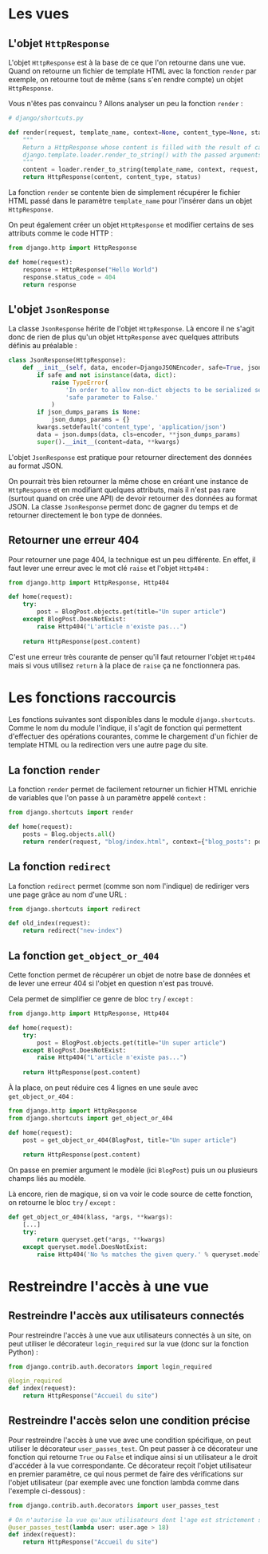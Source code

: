 # Les vues

## L'objet `HttpResponse`

L'objet `HttpResponse` est à la base de ce que l'on retourne dans une vue. Quand on retourne un fichier de template HTML avec la fonction `render` par exemple, on retourne tout de même (sans s'en rendre compte) un objet `HttpResponse`.

Vous n'êtes pas convaincu ? Allons analyser un peu la fonction `render` :
```python
# django/shortcuts.py

def render(request, template_name, context=None, content_type=None, status=None, using=None):
    """
    Return a HttpResponse whose content is filled with the result of calling
    django.template.loader.render_to_string() with the passed arguments.
    """
    content = loader.render_to_string(template_name, context, request, using=using)
    return HttpResponse(content, content_type, status)
```

La fonction `render` se contente bien de simplement récupérer le fichier HTML passé dans le paramètre `template_name` pour l'insérer dans un objet `HttpResponse`.

On peut également créer un objet `HttpResponse` et modifier certains de ses attributs comme le code HTTP :
```python
from django.http import HttpResponse

def home(request):
    response = HttpResponse("Hello World")
    response.status_code = 404
    return response    
```

## L'objet `JsonResponse`

La classe `JsonResponse` hérite de l'objet `HttpResponse`. Là encore il ne s'agit donc de rien de plus qu'un objet `HttpResponse` avec quelques attributs définis au préalable :

```python
class JsonResponse(HttpResponse):
    def __init__(self, data, encoder=DjangoJSONEncoder, safe=True, json_dumps_params=None, **kwargs):
        if safe and not isinstance(data, dict):
            raise TypeError(
                'In order to allow non-dict objects to be serialized set the '
                'safe parameter to False.'
            )
        if json_dumps_params is None:
            json_dumps_params = {}
        kwargs.setdefault('content_type', 'application/json')
        data = json.dumps(data, cls=encoder, **json_dumps_params)
        super().__init__(content=data, **kwargs)
```

L'objet `JsonResponse` est pratique pour retourner directement des données au format JSON.

On pourrait très bien retourner la même chose en créant une instance de `HttpResponse` et en modifiant quelques attributs, mais il n'est pas rare (surtout quand on crée une API) de devoir retourner des données au format JSON. La classe `JsonResponse` permet donc de gagner du temps et de retourner directement le bon type de données.

## Retourner une erreur 404

Pour retourner une page 404, la technique est un peu différente. En effet, il faut lever une erreur avec le mot clé `raise` et l'objet `Http404` :
```python
from django.http import HttpResponse, Http404

def home(request):
    try:
        post = BlogPost.objects.get(title="Un super article")
    except BlogPost.DoesNotExist:
        raise Http404("L'article n'existe pas...")
    
    return HttpResponse(post.content)
```

C'est une erreur très courante de penser qu'il faut retourner l'objet `Http404` mais si vous utilisez `return` à la place de `raise` ça ne fonctionnera pas.

# Les fonctions raccourcis

Les fonctions suivantes sont disponibles dans le module `django.shortcuts`. Comme le nom du module l'indique, il s'agit de fonction qui permettent d'effectuer des opérations courantes, comme le chargement d'un fichier de template HTML ou la redirection vers une autre page du site.

## La fonction `render`

La fonction `render` permet de facilement retourner un fichier HTML enrichie de variables que l'on passe à un paramètre appelé `context` :
```python
from django.shortcuts import render

def home(request):
    posts = Blog.objects.all()
    return render(request, "blog/index.html", context={"blog_posts": posts})
```

## La fonction `redirect`

La fonction `redirect` permet (comme son nom l'indique) de rediriger vers une page grâce au nom d'une URL :
```python
from django.shortcuts import redirect

def old_index(request):
    return redirect("new-index")
```

## La fonction `get_object_or_404`

Cette fonction permet de récupérer un objet de notre base de données et de lever une erreur 404 si l'objet en question n'est pas trouvé.

Cela permet de simplifier ce genre de bloc `try` / `except` :
```python
from django.http import HttpResponse, Http404

def home(request):
    try:
        post = BlogPost.objects.get(title="Un super article")
    except BlogPost.DoesNotExist:
        raise Http404("L'article n'existe pas...")
    
    return HttpResponse(post.content)
```

À la place, on peut réduire ces 4 lignes en une seule avec `get_object_or_404` :
```python
from django.http import HttpResponse
from django.shortcuts import get_object_or_404

def home(request):
    post = get_object_or_404(BlogPost, title="Un super article")
    
    return HttpResponse(post.content)
```

On passe en premier argument le modèle (ici `BlogPost`) puis un ou plusieurs champs liés au modèle.

Là encore, rien de magique, si on va voir le code source de cette fonction, on retourne le bloc `try` / `except` :
```python
def get_object_or_404(klass, *args, **kwargs):
    [...]
    try:
        return queryset.get(*args, **kwargs)
    except queryset.model.DoesNotExist:
        raise Http404('No %s matches the given query.' % queryset.model._meta.object_name)
```

# Restreindre l'accès à une vue

## Restreindre l'accès aux utilisateurs connectés

Pour restreindre l'accès à une vue aux utilisateurs connectés à un site, on peut utiliser le décorateur `login_required` sur la vue (donc sur la fonction Python) :
```python
from django.contrib.auth.decorators import login_required

@login_required
def index(request):
    return HttpResponse("Accueil du site")
```

## Restreindre l'accès selon une condition précise

Pour restreindre l'accès à une vue avec une condition spécifique, on peut utiliser le décorateur `user_passes_test`. On peut passer à ce décorateur une fonction qui retourne `True` ou `False` et indique ainsi si un utilisateur a le droit d'accéder à la vue correspondante. Ce décorateur reçoit l'objet utilisateur en premier paramètre, ce qui nous permet de faire des vérifications sur l'objet utilisateur (par exemple avec une fonction lambda comme dans l'exemple ci-dessous) :
```python
from django.contrib.auth.decorators import user_passes_test

# On n'autorise la vue qu'aux utilisateurs dont l'age est strictement supérieur à 18 ans
@user_passes_test(lambda user: user.age > 18)
def index(request):
    return HttpResponse("Accueil du site")    
```
